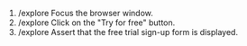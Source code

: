 1. /explore Focus the browser window.
2. /explore Click on the "Try for free" button.
3. /explore Assert that the free trial sign-up form is displayed.